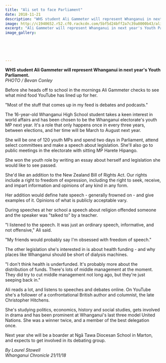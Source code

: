 ```yaml
---
title: "Ali set to face Parliament"
date: 2018-11-21
description: "WHS student Ali Gammeter will represent Whanganui in next year's Youth Parliament..."
image: http://c1940652.r52.cf0.rackcdn.com/5bf5d24bff2a7c39a8000b43/ali-gammeter-chron-21-nov.jpg
excerpt: "Ali Gammeter will represent Whanganui in next year's Youth Parliament."
image_gallery:
    
    
    
    
    
---
```


<p><span><strong>WHS student Ali Gammeter will represent Whanganui in next year's Youth Parliament.</strong><br /><em>PHOTO / Bevan Conley</em></span></p>
<p class="element element-paragraph">Before she heads off to school in the mornings Ali Gammeter checks to see what mind food YouTube has lined up for her.</p>
<p class="element element-paragraph">"Most of the stuff that comes up in my feed is debates and podcasts."</p>
<p class="element element-paragraph">The 16-year-old Whanganui High School student takes a keen interest in world affairs and has been chosen to be the Whanganui electorate's youth MP next year. It's a role that only happens once in every three years, between elections, and her time will be March to August next year.</p>
<p class="element element-paragraph">She will be one of 120 youth MPs and spend two days in Parliament, attend select committees and make a speech about legislation. She'll also go to public meetings in the electorate with sitting MP Harete Hipango.</p>
<p class="element element-paragraph">She won the youth role by writing an essay about herself and legislation she would like to see passed.</p>
<p class="element element-paragraph">She'd like an addition to the New Zealand Bill of Rights Act. Our rights include a right to freedom of expression, including the right to seek, receive, and impart information and opinions of any kind in any form.</p>
<p class="element element-paragraph">Her addition would define hate speech - generally frowned on - and give examples of it. Opinions of what is publicly acceptable vary.</p>
<p class="element element-paragraph">During speeches at her school a speech about religion offended someone and the speaker was "talked to" by a teacher.</p>
<p class="element element-paragraph">"I listened to the speech. It was just an ordinary speech, informative, and not offensive," Ali said.</p>
<p class="element element-paragraph">"My friends would probably say I'm obsessed with freedom of speech."</p>
<p class="element element-paragraph">The other legislation she's interested in is about health funding - and why places like Whanganui should be short of dialysis machines.</p>
<p class="element element-paragraph">"I don't think health is underfunded. It's probably more about the distribution of funds. There's lots of middle management at the moment. They did try to cut middle management not long ago, but they're just seeping back in."</p>
<p class="element element-paragraph">Ali reads a lot, and listens to speeches and debates online. On YouTube she's a follower of a confrontational British author and columnist, the late Christopher Hitchens.</p>
<p class="element element-paragraph">She's studying politics, economics, history and social studies, gets involved in drama and has been prominent at Whanganui's last three model United Nations. She was a winner twice, and a member of the best delegation once.</p>
<p class="element element-paragraph">Next year she will be a boarder at Ngā Tawa Diocesan School in Marton, and expects to get involved in its debating group.</p>
<p class="element element-paragraph"><em>By Laurel Stowell</em><br /><em>Whanganui Chronicle 21/11/18</em></p>


